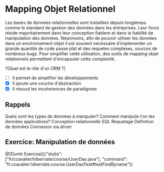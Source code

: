 # Mapping Objet Relationnel

Les bases de données relationnelles sont installées depuis longtemps comme le standard de gestion des données dans les entreprises.
Leur force réside majoritairement dans leur conception fiablem et dans la fiabilité de manipulation des données.
Néanmoins, afin de pouvoir utiliser les données dans un environnement objet il est souvent necessaire d'implementer un grande quantité de code passe plat et des requetes complexes, sources de nombreux bugs.
Pour simplifier cette utilisation, des outils de mapping objet relationnels permettent d'encapsuler cette complexité.

?[Quel est le rôle d'un ORM ?]
- [ ] Il permet de simplifier les développements
- [x] Il ajoute une couche d'abstraction
- [x] Il résoud les incoherences de paradigmes

## Rappels
Quels sont les types de données à manipuler?
Comment manipule t'on les données applicatives?
Conception relationnelle
SQL
Requetage
Definition de données
Connexion via driver

## Exercice: Manipulation de données

@[Dumb Exercise]({"stubs": ["fr/ccavalier/hibernate/course/UserDao.java"], "command": "fr.ccavalier.hibernate.course.UserDaoTest#testFindByname"})

